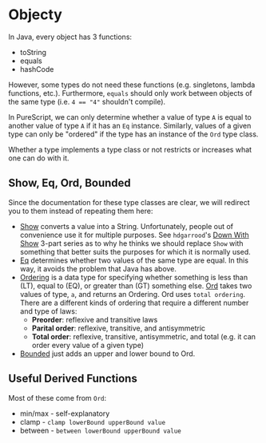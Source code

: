 # Objecty

In Java, every object has 3 functions:
- toString
- equals
- hashCode

However, some types do not need these functions (e.g. singletons, lambda functions, etc.). Furthermore, `equals` should only work between objects of the same type (i.e. `4 == "4"` shouldn't compile).

In PureScript, we can only determine whether a value of type `A` is equal to another value of type `A` if it has an `Eq` instance. Similarly, values of a given type can only be "ordered" if the type has an instance of the `Ord` type class.

Whether a type implements a type class or not restricts or increases what one can do with it.

## Show, Eq, Ord, Bounded

Since the documentation for these type classes are clear, we will redirect you to them instead of repeating them here:
- [Show](https://pursuit.purescript.org/packages/purescript-prelude/4.1.0/docs/Data.Show) converts a value into a String. Unfortunately, people out of convenience use it for multiple purposes. See `hdgarrood`'s [Down With Show](https://harry.garrood.me/blog/down-with-show-part-1/) 3-part series as to why he thinks we should replace `Show` with something that better suits the purposes for which it is normally used.
- [Eq](https://pursuit.purescript.org/packages/purescript-prelude/4.1.0/docs/Data.Eq) determines whether two values of the same type are equal. In this way, it avoids the problem that Java has above.
- [Ordering](https://pursuit.purescript.org/packages/purescript-prelude/4.1.0/docs/Data.Ordering) is a data type for specifying whether something is less than (LT), equal to (EQ), or greater than (GT) something else.  [Ord](https://pursuit.purescript.org/packages/purescript-prelude/4.1.0/docs/Data.Ord) takes two values of type, `a`, and returns an Ordering. Ord uses `total ordering`. There are a different kinds of ordering that require a different number and type of laws:
    - **Preorder**: reflexive and transitive laws
    - **Parital order**: reflexive, transitive, and antisymmetric
    - **Total order**: reflexive, transitive, antisymmetric, and total (e.g. it can order every value of a given type)
- [Bounded](https://pursuit.purescript.org/packages/purescript-prelude/4.1.0/docs/Data.Bounded) just adds an upper and lower bound to Ord.

## Useful Derived Functions

Most of these come from `Ord`:
- min/max - self-explanatory
- clamp - `clamp lowerBound upperBound value`
- between - `between lowerBound upperBound value`
